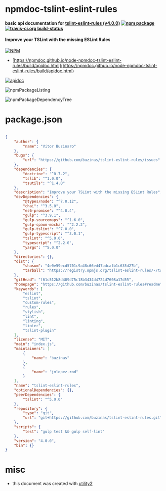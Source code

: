 # npmdoc-tslint-eslint-rules

#### basic api documentation for  [tslint-eslint-rules (v4.0.0)](https://github.com/buzinas/tslint-eslint-rules#readme)  [![npm package](https://img.shields.io/npm/v/npmdoc-tslint-eslint-rules.svg?style=flat-square)](https://www.npmjs.org/package/npmdoc-tslint-eslint-rules) [![travis-ci.org build-status](https://api.travis-ci.org/npmdoc/node-npmdoc-tslint-eslint-rules.svg)](https://travis-ci.org/npmdoc/node-npmdoc-tslint-eslint-rules)

#### Improve your TSLint with the missing ESLint Rules

[![NPM](https://nodei.co/npm/tslint-eslint-rules.png?downloads=true&downloadRank=true&stars=true)](https://www.npmjs.com/package/tslint-eslint-rules)

- [https://npmdoc.github.io/node-npmdoc-tslint-eslint-rules/build/apidoc.html](https://npmdoc.github.io/node-npmdoc-tslint-eslint-rules/build/apidoc.html)

[![apidoc](https://npmdoc.github.io/node-npmdoc-tslint-eslint-rules/build/screenCapture.buildCi.browser.%252Ftmp%252Fbuild%252Fapidoc.html.png)](https://npmdoc.github.io/node-npmdoc-tslint-eslint-rules/build/apidoc.html)

![npmPackageListing](https://npmdoc.github.io/node-npmdoc-tslint-eslint-rules/build/screenCapture.npmPackageListing.svg)

![npmPackageDependencyTree](https://npmdoc.github.io/node-npmdoc-tslint-eslint-rules/build/screenCapture.npmPackageDependencyTree.svg)



# package.json

```json

{
    "author": {
        "name": "Vitor Buzinaro"
    },
    "bugs": {
        "url": "https://github.com/buzinas/tslint-eslint-rules/issues"
    },
    "dependencies": {
        "doctrine": "^0.7.2",
        "tslib": "^1.0.0",
        "tsutils": "^1.4.0"
    },
    "description": "Improve your TSLint with the missing ESLint Rules",
    "devDependencies": {
        "@types/node": "^7.0.12",
        "chai": "^3.5.0",
        "es6-promise": "^4.0.4",
        "gulp": "^3.9.1",
        "gulp-sourcemaps": "^1.6.0",
        "gulp-spawn-mocha": "^2.2.2",
        "gulp-tslint": "^7.0.0",
        "gulp-typescript": "^3.0.1",
        "tslint": "^5.0.0",
        "typescript": "^2.2.0",
        "yargs": "^5.0.0"
    },
    "directories": {},
    "dist": {
        "shasum": "4e0e59ecd5701c9a48c66ed47bdcafb1c635d27b",
        "tarball": "https://registry.npmjs.org/tslint-eslint-rules/-/tslint-eslint-rules-4.0.0.tgz"
    },
    "gitHead": "f61c512b8d409d75c18b3434d4724d7608a17d55",
    "homepage": "https://github.com/buzinas/tslint-eslint-rules#readme",
    "keywords": [
        "eslint",
        "tslint",
        "custom-rules",
        "rules",
        "stylish",
        "lint",
        "linting",
        "linter",
        "tslint-plugin"
    ],
    "license": "MIT",
    "main": "index.js",
    "maintainers": [
        {
            "name": "buzinas"
        },
        {
            "name": "jmlopez-rod"
        }
    ],
    "name": "tslint-eslint-rules",
    "optionalDependencies": {},
    "peerDependencies": {
        "tslint": "^5.0.0"
    },
    "repository": {
        "type": "git",
        "url": "git+https://github.com/buzinas/tslint-eslint-rules.git"
    },
    "scripts": {
        "test": "gulp test && gulp self-lint"
    },
    "version": "4.0.0",
    "bin": {}
}
```



# misc
- this document was created with [utility2](https://github.com/kaizhu256/node-utility2)
